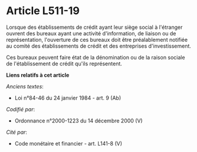 # Article L511-19

Lorsque des établissements de crédit ayant leur siège social à l'étranger ouvrent des bureaux ayant une activité
d'information, de liaison ou de représentation, l'ouverture de ces bureaux doit être préalablement notifiée au comité des
établissements de crédit et des entreprises d'investissement.

Ces bureaux peuvent faire état de la dénomination ou de la raison sociale de l'établissement de crédit qu'ils représentent.

**Liens relatifs à cet article**

_Anciens textes_:

  - Loi n°84-46 du 24 janvier 1984 - art. 9 (Ab)

_Codifié par_:

  - Ordonnance n°2000-1223 du 14 décembre 2000 (V)

_Cité par_:

  - Code monétaire et financier - art. L141-8 (V)

